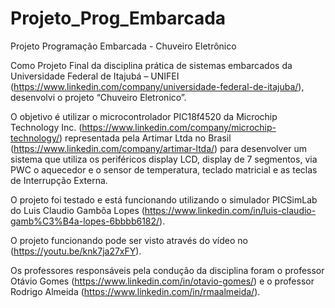 # Projeto_Prog_Embarcada
Projeto Programação Embarcada - Chuveiro Eletrônico

  Como Projeto Final da disciplina prática de sistemas embarcados da Universidade Federal de Itajubá – UNIFEI (https://www.linkedin.com/company/universidade-federal-de-itajuba/), desenvolvi o projeto “Chuveiro Eletronico”. 
  
  O objetivo é utilizar o microcontrolador PIC18f4520 da Microchip Technology Inc. (https://www.linkedin.com/company/microchip-technology/) representada pela Artimar Ltda no Brasil (https://www.linkedin.com/company/artimar-ltda/) para desenvolver um sistema que utiliza os periféricos display LCD, display de 7 segmentos, via PWC o aquecedor e o sensor de temperatura, teclado matricial e as teclas de Interrupção Externa. 
  
  O projeto foi testado e está funcionando utilizando o simulador PICSimLab do Luis Claudio Gambôa Lopes (https://www.linkedin.com/in/luis-claudio-gamb%C3%B4a-lopes-6bbbb6182/).  
  
  O projeto funcionando pode ser visto através do vídeo no (https://youtu.be/knk7ja27xFY).
  
  Os professores responsáveis pela condução da disciplina foram o professor Otávio Gomes (https://www.linkedin.com/in/otavio-gomes/) e o professor Rodrigo Almeida (https://www.linkedin.com/in/rmaalmeida/).
